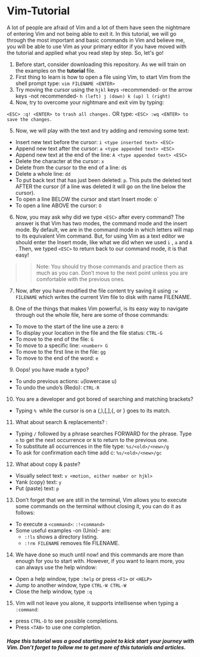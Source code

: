 # Vim-Tutorial
A lot of people are afraid of Vim and a lot of them have seen the nightmare of entering Vim and not being able to exit it. In this tutorial, we will go through the most important and basic commands in Vim and believe me, you will be able to use Vim as your primary editor if you have moved with the tutorial and applied what you read step by step. So, let's go!

1. Before start, consider downloading this repository. As we will train on the examples on the **tutorial** file.
2. First thing to learn is how to open a file using Vim, to start Vim from the shell prompt type: `vim FILENAME <ENTER>`
3. Try moving the cursor using the `hjkl` keys -recommended- or the arrow keys -not recommended-
`h (left) j (down) k (up) l (right) `
4. Now, try to overcome your nightmare and exit vim by typing:

`<ESC> :q! <ENTER> to trash all changes.`
OR type: `<ESC> :wq <ENTER> to save the changes.`

5. Now, we will play with the text and try adding and removing some text:

- Insert new text before the cursor: `i <type inserted text> <ESC>`
- Append new text after the cursor: `a <type appended text> <ESC>`
- Append new text at the end of the line: `A <type appended text> <ESC>`
- Delete the character at the cursor: `x`
- Delete from the cursor to the end of a line: `d$`
- Delete a whole line: `dd`
- To put back text that has just been deleted: `p`. This puts the deleted text AFTER the cursor (if a line was deleted it will go on the line below the cursor).
- To open a line BELOW the cursor and start Insert mode: o`
- To open a line ABOVE the cursor: `O`
  
6. Now, you may ask why did we type `<ESC>` after every command? The answer is that Vim has two modes, the command mode and the insert mode. By default, we are in the command mode in which letters will map to its equivalent Vim command. But, for using Vim as a text editor we should enter the Insert mode, like what we did when we used `i` , `a` and `A` . Then, we typed `<ESC>` to return back to our command mode, it is that easy!

>> Note: You should try those commands and practice them as much as you can. Don’t move to the next point unless you are comfortable with the previous ones.

7. Now, after you have modified the file content try saving it using `:w FILENAME` which writes the current Vim file to disk with name FILENAME.

8. One of the things that makes Vim powerful, is its easy way to navigate through out the whole file, here are some of those commands:

- To move to the start of the line use a zero: `0`
- To display your location in the file and the file status: `CTRL-G`
- To move to the end of the file: `G`
- To move to a specific line: `<number> G`
- To move to the first line in the file: `gg`
- To move to the end of the word: `e`
  
9. Oops! you have made a typo?

- To undo previous actions: `u`(lowercase u)
- To undo the undo’s (Redo): `CTRL-R`
  
10. You are a developer and got bored of searching and matching brackets?

- Typing `% `while the cursor is on a (,),[,],{, or } goes to its match.
  
11. What about search & replacements? :

- Typing `/` followed by a phrase searches FORWARD for the phrase. Type `n` to get the next occurrence or `N` to return to the previous one.
- To substitute all occurrences in the file type: `%s/<old>/<new>/g`
- To ask for confirmation each time add c: `%s/<old>/<new>/gc`

12. What about copy & paste?

- Visually select text: `v <motion, either number or hjkl>`
- Yank (copy) text: `y`
- Put (paste) text: `p`
13. Don’t forget that we are still in the terminal, Vim allows you to execute some commands on the terminal without closing it, you can do it as follows:

- To execute a `<command>`: `:!<command>`
- Some useful examples -on (Unix)- are:
  - `:!ls` shows a directory listing.
  - `:!rm FILENAME` removes file FILENAME.

14. We have done so much until now! and this commands are more than enough for you to start with. However, if you want to learn more, you can always use the help window:

- Open a help window, type `:help` or press `<F1>` or `<HELP>`
- Jump to another window, type `CTRL-W CTRL-W`
- Close the help window, type `:q`

15. Vim will not leave you alone, it supports intellisense when typing a `:command`:

- press `CTRL-D` to see possible completions.
- Press `<TAB>` to use one completion.
  
##### Hope this tutorial was a good starting point to kick start your journey with Vim. Don’t forget to follow me to get more of this tutorials and articles.
